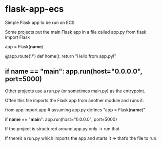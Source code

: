# flask-app-ecs
Simple Flask app to be run on ECS

Some projects put the main Flask app in a file called app.py
from flask import Flask

app = Flask(__name__)

@app.route('/')
def home():
    return "Hello from app.py!"

if __name__ == "__main__":
    app.run(host="0.0.0.0", port=5000)
---------

Other projects use a run.py (or sometimes main.py) as the entrypoint.

Often this file imports the Flask app from another module and runs it:

from app import app  # assuming app.py defines "app = Flask(__name__)"

if __name__ == "__main__":
    app.run(host="0.0.0.0", port=5000)

If the project is structured around app.py only → run that.

If there’s a run.py which imports the app and starts it → that’s the file to run.
